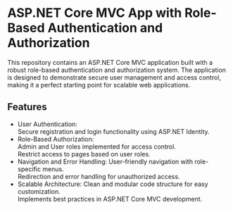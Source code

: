 # ASP.NET Core MVC App with Role-Based Authentication and Authorization

This repository contains an ASP.NET Core MVC application built with a robust role-based authentication and authorization system. The application is designed to demonstrate secure user management and access control, making it a perfect starting point for scalable web applications.

## Features
* User Authentication: <br />
  Secure registration and login functionality using ASP.NET Identity. <br />
* Role-Based Authorization: <br />
  Admin and User roles implemented for access control. <br />
  Restrict access to pages based on user roles. <br />
* Navigation and Error Handling:
  User-friendly navigation with role-specific menus. <br />
  Redirection and error handling for unauthorized access. <br />
* Scalable Architecture:
  Clean and modular code structure for easy customization. <br />
  Implements best practices in ASP.NET Core MVC development. <br />

